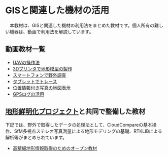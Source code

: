 # GISと関連した機材の活用
　本教材は、GISと関連した機材の利用法をまとめた教材です。個人所有の難しい機器は、動画で利用法を解説しています。

## 動画教材一覧

- [UAVの操作法](./uav/uav.md)
- [3Dプリンタで地形模型の製作](./3dprinter/3dprinter.md)
- [スマートフォンで野外調査](./mobile/mobile.md)
- [タブレットでトレース](./tablet/tablet.md)
- [位置情報付き写真の地図表示](./camera/camera.md)
- [GPSログの活用](./equipment/gps/gps.md)

## [地形鮮明化プロジェクト](http://hdtopography.blogspot.com/)と共同で整備した教材
下記では、野外で取得したデータの処理法として、CloudCompareの基本操作、SfM多視点ステレオ写真測量による地形モデリングの基礎、RTKLIBによる解析等がまとめられています。

- [高精細地形情報取得のためのオープン教材](https://hdtopography.github.io/learning/book/)

[利用規約]:../../../policy.md
[その他のライセンスについて]:../../license.md
